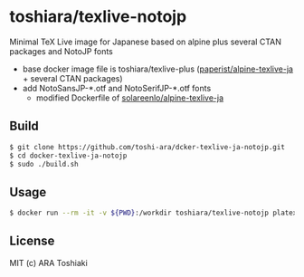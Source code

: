 # toshiara/texlive-notojp

Minimal TeX Live image for Japanese based on alpine
 plus several CTAN packages and NotoJP fonts

- base docker image file is toshiara/texlive-plus
  ([paperist/alpine-texlive-ja] + several CTAN packages)
- add NotoSansJP-\*.otf and NotoSerifJP-\*.otf fonts
  - modified Dockerfile of [solareenlo/alpine-texlive-ja]

[paperist/alpine-texlive-ja]: https://hub.docker.com/r/paperist/alpine-texlive-ja
[solareenlo/alpine-texlive-ja]: https://hub.docker.com/r/solareenlo/alpine-texlive-ja


## Build

```bash
$ git clone https://github.com/toshi-ara/dcker-texlive-ja-notojp.git
$ cd docker-texlive-ja-notojp
$ sudo ./build.sh
```

## Usage

```bash
$ docker run --rm -it -v ${PWD}:/workdir toshiara/texlive-notojp platex --version
```

## License

MIT (c) ARA Toshiaki


